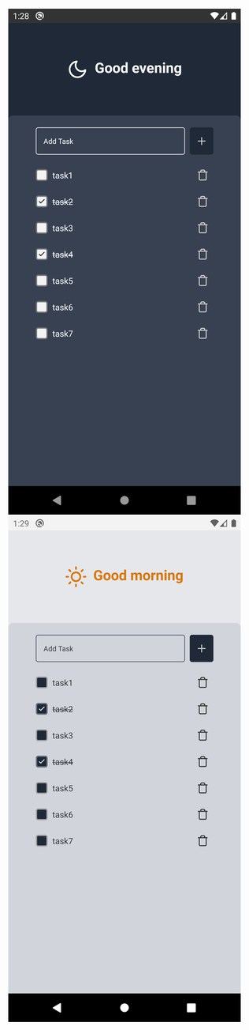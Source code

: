 ![mobile screenshot moon](/assets/images/screen_moon.png?raw=true "mobile screenshot moon")
![mobile screenshot sun](/assets/images/screen_sun.png?raw=true "mobile screenshot sun")
